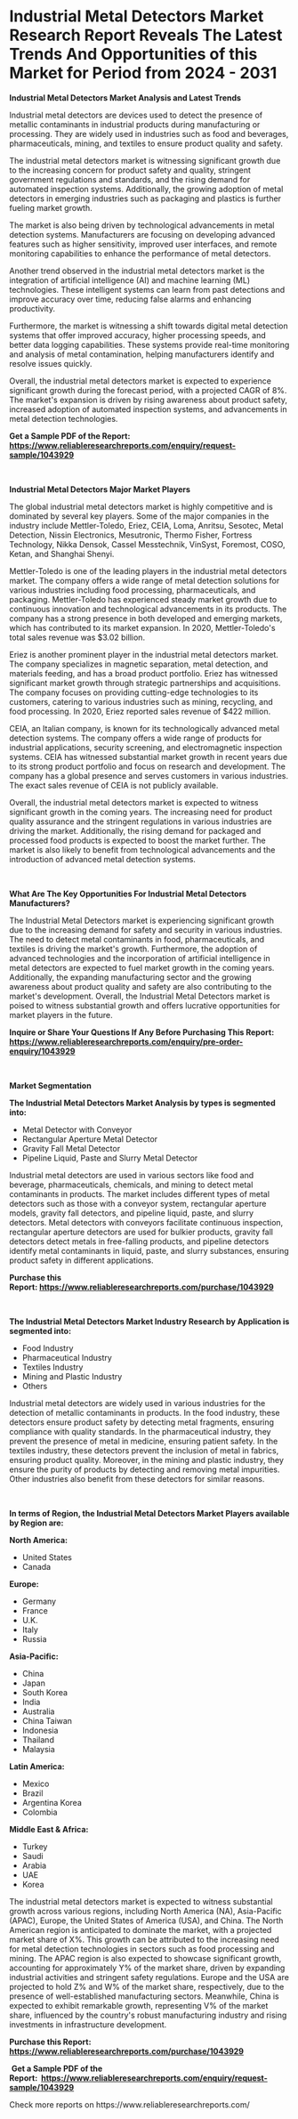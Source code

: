 <p><h1>Industrial Metal Detectors Market Research Report Reveals The Latest Trends And Opportunities of this Market for Period from 2024 - 2031</h1></p><p><strong>Industrial Metal Detectors Market Analysis and Latest Trends</strong></p>
<p><p>Industrial metal detectors are devices used to detect the presence of metallic contaminants in industrial products during manufacturing or processing. They are widely used in industries such as food and beverages, pharmaceuticals, mining, and textiles to ensure product quality and safety.</p><p>The industrial metal detectors market is witnessing significant growth due to the increasing concern for product safety and quality, stringent government regulations and standards, and the rising demand for automated inspection systems. Additionally, the growing adoption of metal detectors in emerging industries such as packaging and plastics is further fueling market growth.</p><p>The market is also being driven by technological advancements in metal detection systems. Manufacturers are focusing on developing advanced features such as higher sensitivity, improved user interfaces, and remote monitoring capabilities to enhance the performance of metal detectors.</p><p>Another trend observed in the industrial metal detectors market is the integration of artificial intelligence (AI) and machine learning (ML) technologies. These intelligent systems can learn from past detections and improve accuracy over time, reducing false alarms and enhancing productivity.</p><p>Furthermore, the market is witnessing a shift towards digital metal detection systems that offer improved accuracy, higher processing speeds, and better data logging capabilities. These systems provide real-time monitoring and analysis of metal contamination, helping manufacturers identify and resolve issues quickly.</p><p>Overall, the industrial metal detectors market is expected to experience significant growth during the forecast period, with a projected CAGR of 8%. The market's expansion is driven by rising awareness about product safety, increased adoption of automated inspection systems, and advancements in metal detection technologies.</p></p>
<p><strong>Get a Sample PDF of the Report:&nbsp; <a href="https://www.reliableresearchreports.com/enquiry/request-sample/1043929">https://www.reliableresearchreports.com/enquiry/request-sample/1043929</a></strong></p>
<p>&nbsp;</p>
<p><strong>Industrial Metal Detectors Major Market Players</strong></p>
<p><p>The global industrial metal detectors market is highly competitive and is dominated by several key players. Some of the major companies in the industry include Mettler-Toledo, Eriez, CEIA, Loma, Anritsu, Sesotec, Metal Detection, Nissin Electronics, Mesutronic, Thermo Fisher, Fortress Technology, Nikka Densok, Cassel Messtechnik, VinSyst, Foremost, COSO, Ketan, and Shanghai Shenyi.</p><p>Mettler-Toledo is one of the leading players in the industrial metal detectors market. The company offers a wide range of metal detection solutions for various industries including food processing, pharmaceuticals, and packaging. Mettler-Toledo has experienced steady market growth due to continuous innovation and technological advancements in its products. The company has a strong presence in both developed and emerging markets, which has contributed to its market expansion. In 2020, Mettler-Toledo's total sales revenue was $3.02 billion.</p><p>Eriez is another prominent player in the industrial metal detectors market. The company specializes in magnetic separation, metal detection, and materials feeding, and has a broad product portfolio. Eriez has witnessed significant market growth through strategic partnerships and acquisitions. The company focuses on providing cutting-edge technologies to its customers, catering to various industries such as mining, recycling, and food processing. In 2020, Eriez reported sales revenue of $422 million.</p><p>CEIA, an Italian company, is known for its technologically advanced metal detection systems. The company offers a wide range of products for industrial applications, security screening, and electromagnetic inspection systems. CEIA has witnessed substantial market growth in recent years due to its strong product portfolio and focus on research and development. The company has a global presence and serves customers in various industries. The exact sales revenue of CEIA is not publicly available.</p><p>Overall, the industrial metal detectors market is expected to witness significant growth in the coming years. The increasing need for product quality assurance and the stringent regulations in various industries are driving the market. Additionally, the rising demand for packaged and processed food products is expected to boost the market further. The market is also likely to benefit from technological advancements and the introduction of advanced metal detection systems.</p></p>
<p>&nbsp;</p>
<p><strong>What Are The Key Opportunities For Industrial Metal Detectors Manufacturers?</strong></p>
<p><p>The Industrial Metal Detectors market is experiencing significant growth due to the increasing demand for safety and security in various industries. The need to detect metal contaminants in food, pharmaceuticals, and textiles is driving the market's growth. Furthermore, the adoption of advanced technologies and the incorporation of artificial intelligence in metal detectors are expected to fuel market growth in the coming years. Additionally, the expanding manufacturing sector and the growing awareness about product quality and safety are also contributing to the market's development. Overall, the Industrial Metal Detectors market is poised to witness substantial growth and offers lucrative opportunities for market players in the future.</p></p>
<p><strong>Inquire or Share Your Questions If Any Before Purchasing This Report: <a href="https://www.reliableresearchreports.com/enquiry/pre-order-enquiry/1043929">https://www.reliableresearchreports.com/enquiry/pre-order-enquiry/1043929</a></strong></p>
<p>&nbsp;</p>
<p><strong>Market Segmentation</strong></p>
<p><strong>The Industrial Metal Detectors Market Analysis by types is segmented into:</strong></p>
<p><ul><li>Metal Detector with Conveyor</li><li>Rectangular Aperture Metal Detector</li><li>Gravity Fall Metal Detector</li><li>Pipeline Liquid, Paste and Slurry Metal Detector</li></ul></p>
<p><p>Industrial metal detectors are used in various sectors like food and beverage, pharmaceuticals, chemicals, and mining to detect metal contaminants in products. The market includes different types of metal detectors such as those with a conveyor system, rectangular aperture models, gravity fall detectors, and pipeline liquid, paste, and slurry detectors. Metal detectors with conveyors facilitate continuous inspection, rectangular aperture detectors are used for bulkier products, gravity fall detectors detect metals in free-falling products, and pipeline detectors identify metal contaminants in liquid, paste, and slurry substances, ensuring product safety in different applications.</p></p>
<p><strong>Purchase this Report:&nbsp;<a href="https://www.reliableresearchreports.com/purchase/1043929">https://www.reliableresearchreports.com/purchase/1043929</a></strong></p>
<p>&nbsp;</p>
<p><strong>The Industrial Metal Detectors Market Industry Research by Application is segmented into:</strong></p>
<p><ul><li>Food Industry</li><li>Pharmaceutical Industry</li><li>Textiles Industry</li><li>Mining and Plastic Industry</li><li>Others</li></ul></p>
<p><p>Industrial metal detectors are widely used in various industries for the detection of metallic contaminants in products. In the food industry, these detectors ensure product safety by detecting metal fragments, ensuring compliance with quality standards. In the pharmaceutical industry, they prevent the presence of metal in medicine, ensuring patient safety. In the textiles industry, these detectors prevent the inclusion of metal in fabrics, ensuring product quality. Moreover, in the mining and plastic industry, they ensure the purity of products by detecting and removing metal impurities. Other industries also benefit from these detectors for similar reasons.</p></p>
<p>&nbsp;</p>
<p><strong>In terms of Region, the Industrial Metal Detectors Market Players available by Region are:</strong></p>
<p>
    <p> <strong> North America: </strong>
        <ul>
            <li>United States</li>
            <li>Canada</li>
        </ul>
        </p> 
    <p> <strong> Europe: </strong>
        <ul>
            <li>Germany</li>
            <li>France</li>
            <li>U.K.</li>
            <li>Italy</li>
            <li>Russia</li>
        </ul>
        </p> 
    <p> <strong> Asia-Pacific: </strong>
        <ul>
            <li>China</li>
            <li>Japan</li>
            <li>South Korea</li>
            <li>India</li>
            <li>Australia</li>
            <li>China Taiwan</li>
            <li>Indonesia</li>
            <li>Thailand</li>
            <li>Malaysia</li>
        </ul>
        </p> 
    <p> <strong> Latin America: </strong>
        <ul>
            <li>Mexico</li>
            <li>Brazil</li>
            <li>Argentina Korea</li>
            <li>Colombia</li>
        </ul>
        </p> 
    <p> <strong> Middle East & Africa: </strong>
        <ul>
            <li>Turkey</li>
            <li>Saudi</li>
            <li>Arabia</li>
            <li>UAE</li>
            <li>Korea</li>
        </ul>
    </p>
    </p>
<p><p>The industrial metal detectors market is expected to witness substantial growth across various regions, including North America (NA), Asia-Pacific (APAC), Europe, the United States of America (USA), and China. The North American region is anticipated to dominate the market, with a projected market share of X%. This growth can be attributed to the increasing need for metal detection technologies in sectors such as food processing and mining. The APAC region is also expected to showcase significant growth, accounting for approximately Y% of the market share, driven by expanding industrial activities and stringent safety regulations. Europe and the USA are projected to hold Z% and W% of the market share, respectively, due to the presence of well-established manufacturing sectors. Meanwhile, China is expected to exhibit remarkable growth, representing V% of the market share, influenced by the country's robust manufacturing industry and rising investments in infrastructure development.</p></p>
<p><strong>Purchase this Report: <a href="https://www.reliableresearchreports.com/purchase/1043929">https://www.reliableresearchreports.com/purchase/1043929</a></strong></p>
<p>&nbsp;<strong>Get a Sample PDF of the Report:&nbsp;&nbsp;<a href="https://www.reliableresearchreports.com/enquiry/request-sample/1043929">https://www.reliableresearchreports.com/enquiry/request-sample/1043929</a></strong></p>
<p><strong></strong></p>
<p>Check more reports on https://www.reliableresearchreports.com/</p>